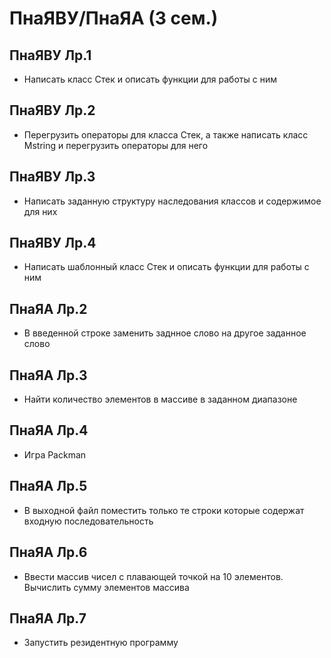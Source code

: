 # ПнаЯВУ/ПнаЯА (3 сем.)
## ПнаЯВУ Лр.1
  - Написать класс Стек и описать функции для работы с ним
## ПнаЯВУ Лр.2
  - Перегрузить операторы для класса Стек, а также написать класс Mstring и перегрузить операторы для него
## ПнаЯВУ Лр.3
  - Написать заданную структуру наследования классов и содержимое для них
## ПнаЯВУ Лр.4
  - Написать шаблонный класс Стек и описать функции для работы с ним
## ПнаЯА Лр.2
  - В введенной строке заменить заднное слово на другое заданное слово
## ПнаЯА Лр.3
  - Найти количество элементов в массиве в заданном диапазоне
## ПнаЯА Лр.4
  - Игра Packman
## ПнаЯА Лр.5
  - В выходной файл поместить только те строки которые содержат входную последовательность
## ПнаЯА Лр.6
  - Ввести массив чисел с плавающей точкой на 10 элементов. Вычислить сумму элементов массива
## ПнаЯА Лр.7
  - Запустить резидентную программу
